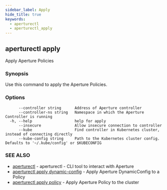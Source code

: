 ```yaml
---
sidebar_label: Apply
hide_title: true
keywords:
  - aperturectl
  - aperturectl_apply
---
```


## aperturectl apply

Apply Aperture Policies

### Synopsis

Use this command to apply the Aperture Policies.

### Options

```
      --controller string      Address of Aperture controller
      --controller-ns string   Namespace in which the Aperture Controller is running
  -h, --help                   help for apply
      --insecure               Allow insecure connection to controller
      --kube                   Find controller in Kubernetes cluster, instead of connecting directly
      --kube-config string     Path to the Kubernetes cluster config. Defaults to '~/.kube/config' or $KUBECONFIG
```

### SEE ALSO

- [aperturectl](/reference/aperturectl/aperturectl.md) - aperturectl - CLI tool to interact with Aperture
- [aperturectl apply dynamic-config](/reference/aperturectl/apply/dynamic-config/dynamic-config.md) - Apply Aperture DynamicConfig to a Policy
- [aperturectl apply policy](/reference/aperturectl/apply/policy/policy.md) - Apply Aperture Policy to the cluster
